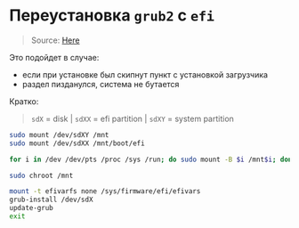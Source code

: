 # Переустановка `grub2` с `efi`

> Source: [Here](https://askubuntu.com/questions/831216/how-can-i-reinstall-grub-to-the-efi-partition)

Это подойдет в случае:
 - если при установке был скипнут пункт с установкой загрузчика
 - раздел пизданулся, система не бутается

Кратко:
> `sdX` = disk | `sdXX` = efi partition | `sdXY` = system partition
```bash
sudo mount /dev/sdXY /mnt
sudo mount /dev/sdXX /mnt/boot/efi 

for i in /dev /dev/pts /proc /sys /run; do sudo mount -B $i /mnt$i; done  

sudo chroot /mnt

mount -t efivarfs none /sys/firmware/efi/efivars
grub-install /dev/sdX
update-grub
exit
```